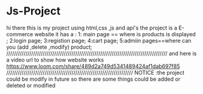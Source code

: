 # Js-Project
hi there this is my project using html,css ,js and api's 
the project is a E-commerce website it has a :
1: main page == where is products is displayed ;
2:login page;
3:registion page;
4:cart page;
5:admiin pages==where can you (add ,delete ,modify) product;
////////////////////////////////////////////////////////////////////////////////////
and here is a video url to show how website works
https://www.loom.com/share/489d2a749d5341489424af1dab697f85
//////////////////////////////////////////////////////////////////
 NOTICE :the project could be modify in future so there are some things could be added or deleted or modified
